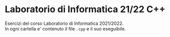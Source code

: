 # Laboratorio di Informatica 21/22 C++
Esercizi del corso Laboratorio di Informatica 2021/2022.</br>
In ogni cartella e' contenuto il file `.cpp` e il suo eseguibile.
